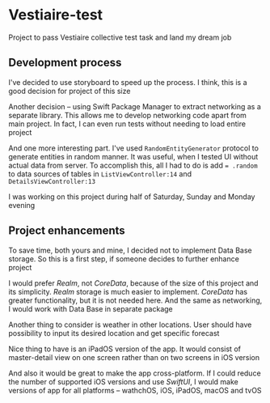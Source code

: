 # Vestiaire-test
Project to pass Vestiaire collective test task and land my dream job

## Development process
I've decided to use storyboard to speed up the process. I think, this is a good decision for project of this size

Another decision – using Swift Package Manager to extract networking as a separate library. 
This allows me to develop networking code apart from main project. In fact, I can even run tests without needing to load entire project

And one more interesting part. I've used `RandomEntityGenerator` protocol to generate entities in random manner. 
It was useful, when I tested UI without actual data from server. 
To accomplish this, all I had to do is add `= .random` to data sources of tables in `ListViewController:14` and `DetailsViewController:13`

I was working on this project during half of Saturday, Sunday and Monday evening

## Project enhancements
To save time, both yours and mine, I decided not to implement Data Base storage. 
So this is a first step, if someone decides to further enhance project

I would prefer *Realm*, not *CoreData*, because of the size of this project and its simplicity. 
*Realm* storage is much easier to implement. *CoreData* has greater functionality, but it is not needed here.
And the same as networking, I would work with Data Base in separate package

Another thing to consider is weather in other locations. User should have possibility to input its desired location and get specific forecast

Nice thing to have is an iPadOS version of the app. 
It would consist of master-detail view on one screen rather than on two screens in iOS version

And also it would be great to make the app cross-platform. 
If I could reduce the number of supported iOS versions and use *SwiftUI*, I would make versions of app for all platforms – 
wathchOS, iOS, iPadOS, macOS and tvOS
